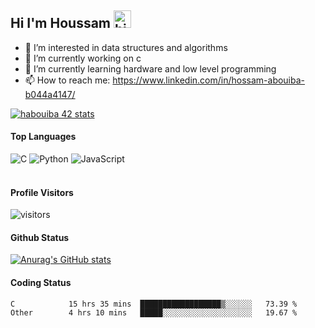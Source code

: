 ## Hi I'm Houssam <img src="https://user-images.githubusercontent.com/1303154/88677602-1635ba80-d120-11ea-84d8-d263ba5fc3c0.gif" width="28px" alt="hi">

- 👀 I’m interested in data structures and algorithms
- 🔭 I’m currently working on c
- 🌱 I’m currently learning hardware and low level programming
- 📫 How to reach me: https://www.linkedin.com/in/hossam-abouiba-b044a4147/

[![habouiba 42 stats](https://badge.mediaplus.ma/greenbinary/habouiba)](https://github.com/oakoudad/badge42)

#### Top Languages

![C](https://img.shields.io/badge/c-%2300599C.svg?style=for-the-badge&logo=c&logoColor=white)
![Python](https://img.shields.io/badge/python-%2314354C.svg?style=for-the-badge&logo=python&logoColor=white)
![JavaScript](https://img.shields.io/badge/javascript-%23323330.svg?style=for-the-badge&logo=javascript&logoColor=%23F7DF1E)
<br />
<br />
#### Profile Visitors
![visitors](https://visitor-badge.glitch.me/badge?page_id=project-HOSSAM.project-HOSSAM)

#### Github Status
[![Anurag's GitHub stats](https://github-readme-stats.vercel.app/api?username=0xPride&theme=tokyonight)](https://github.com/anuraghazra/github-readme-stats)

#### Coding Status
<!--START_SECTION:waka-->

```text
C            15 hrs 35 mins  ██████████████████▒░░░░░░   73.39 %
Other        4 hrs 10 mins   █████░░░░░░░░░░░░░░░░░░░░   19.67 %
```

<!--END_SECTION:waka-->
